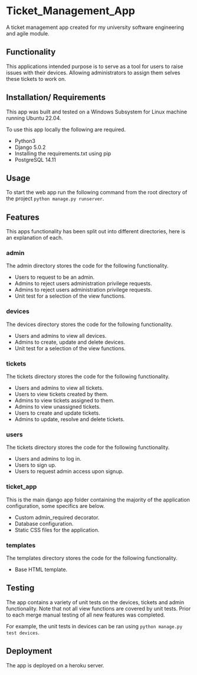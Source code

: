 # Ticket_Management_App

A ticket management app created for my university software engineering and agile module.

## Functionality

This applications intended purpose is to serve as a tool for users to raise issues with their devices. Allowing administrators to assign them selves these tickets to work on.

## Installation/ Requirements

This app was built and tested on a Windows Subsystem for Linux machine running Ubuntu 22.04.

To use this app locally the following are required.

- Python3
- Django 5.0.2
- Installing the requirements.txt using pip
- PostgreSQL 14.11

## Usage

To start the web app run the following command from the root directory of the project `python manage.py runserver`.

## Features

This apps functionality has been split out into different directories, here is an explanation of each.

### admin

The admin directory stores the code for the following functionality.

- Users to request to be an admin.
- Admins to reject users administration privilege requests.
- Admins to reject users administration privilege requests.
- Unit test for a selection of the view functions.

### devices

The devices directory stores the code for the following functionality.

- Users and admins to view all devices.
- Admins to create, update and delete devices.
- Unit test for a selection of the view functions.

### tickets

The tickets directory stores the code for the following functionality.

- Users and admins to view all tickets.
- Users to view tickets created by them.
- Admins to view tickets assigned to them.
- Admins to view unassigned tickets.
- Users to create and update tickets.
- Admins to update, resolve and delete tickets.

### users

The tickets directory stores the code for the following functionality.

- Users and admins to log in.
- Users to sign up.
- Users to request admin access upon signup.

### ticket_app

This is the main django app folder containing the majority of the application configuration, some specifics are below.

- Custom admin_required decorator.
- Database configuration.
- Static CSS files for the application.

### templates

The templates directory stores the code for the following functionality.

- Base HTML template.

## Testing

The app contains a variety of unit tests on the devices, tickets and admin functionality. Note that not all view functions are covered by unit tests. Prior to each merge manual testing of all new features was completed. 

For example, the unit tests in devices can be ran using `python manage.py test devices`.

## Deployment

The app is deployed on a heroku server.
